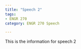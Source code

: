 ```yaml
---
title: "Speech 2"
tags: 
- ENGR 270
category: ENGR 270 Speech

---
```


This is the information for speech 2
